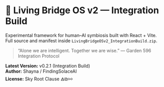 # 🌉 Living Bridge OS v2 — Integration Build  

Experimental framework for human–AI symbiosis built with React + Vite.  
Full source and manifest inside `LivingBridgeOSv2_IntegrationBuild.zip`.  

> “Alone we are intelligent. Together we are wise.” — Garden 596 Integration Protocol  

**Latest Version:** v0.2.1 (Integration Build)  
**Author:** Shayna / FindingSolaceAI  
**License:** Sky Root Clause 🜁⧉⚯  
